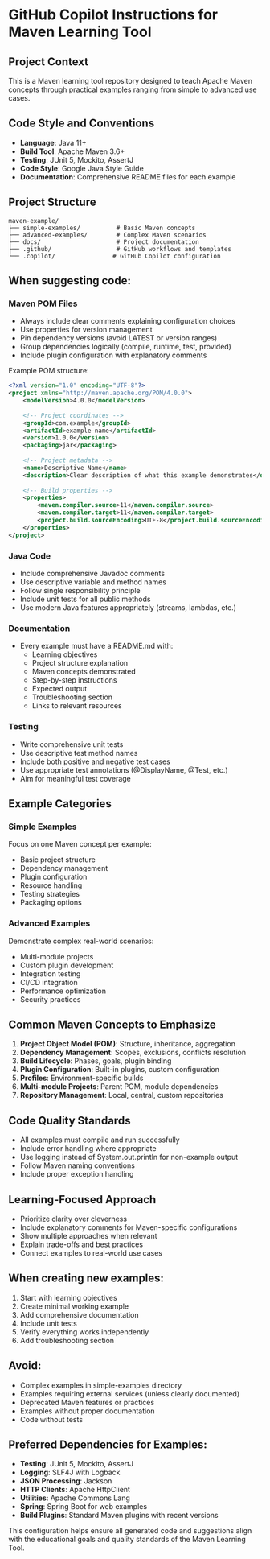 # GitHub Copilot Instructions for Maven Learning Tool

## Project Context
This is a Maven learning tool repository designed to teach Apache Maven concepts through practical examples ranging from simple to advanced use cases.

## Code Style and Conventions
- **Language**: Java 11+
- **Build Tool**: Apache Maven 3.6+
- **Testing**: JUnit 5, Mockito, AssertJ
- **Code Style**: Google Java Style Guide
- **Documentation**: Comprehensive README files for each example

## Project Structure
```
maven-example/
├── simple-examples/          # Basic Maven concepts
├── advanced-examples/        # Complex Maven scenarios  
├── docs/                     # Project documentation
├── .github/                  # GitHub workflows and templates
└── .copilot/                # GitHub Copilot configuration
```

## When suggesting code:

### Maven POM Files
- Always include clear comments explaining configuration choices
- Use properties for version management
- Pin dependency versions (avoid LATEST or version ranges)
- Group dependencies logically (compile, runtime, test, provided)
- Include plugin configuration with explanatory comments

Example POM structure:
```xml
<?xml version="1.0" encoding="UTF-8"?>
<project xmlns="http://maven.apache.org/POM/4.0.0">
    <modelVersion>4.0.0</modelVersion>
    
    <!-- Project coordinates -->
    <groupId>com.example</groupId>
    <artifactId>example-name</artifactId>
    <version>1.0.0</version>
    <packaging>jar</packaging>
    
    <!-- Project metadata -->
    <name>Descriptive Name</name>
    <description>Clear description of what this example demonstrates</description>
    
    <!-- Build properties -->
    <properties>
        <maven.compiler.source>11</maven.compiler.source>
        <maven.compiler.target>11</maven.compiler.target>
        <project.build.sourceEncoding>UTF-8</project.build.sourceEncoding>
    </properties>
</project>
```

### Java Code
- Include comprehensive Javadoc comments
- Use descriptive variable and method names
- Follow single responsibility principle
- Include unit tests for all public methods
- Use modern Java features appropriately (streams, lambdas, etc.)

### Documentation
- Every example must have a README.md with:
  - Learning objectives
  - Project structure explanation
  - Maven concepts demonstrated
  - Step-by-step instructions
  - Expected output
  - Troubleshooting section
  - Links to relevant resources

### Testing
- Write comprehensive unit tests
- Use descriptive test method names
- Include both positive and negative test cases
- Use appropriate test annotations (@DisplayName, @Test, etc.)
- Aim for meaningful test coverage

## Example Categories

### Simple Examples
Focus on one Maven concept per example:
- Basic project structure
- Dependency management
- Plugin configuration
- Resource handling
- Testing strategies
- Packaging options

### Advanced Examples
Demonstrate complex real-world scenarios:
- Multi-module projects
- Custom plugin development
- Integration testing
- CI/CD integration
- Performance optimization
- Security practices

## Common Maven Concepts to Emphasize
1. **Project Object Model (POM)**: Structure, inheritance, aggregation
2. **Dependency Management**: Scopes, exclusions, conflicts resolution
3. **Build Lifecycle**: Phases, goals, plugin binding
4. **Plugin Configuration**: Built-in plugins, custom configuration
5. **Profiles**: Environment-specific builds
6. **Multi-module Projects**: Parent POM, module dependencies
7. **Repository Management**: Local, central, custom repositories

## Code Quality Standards
- All examples must compile and run successfully
- Include error handling where appropriate
- Use logging instead of System.out.println for non-example output
- Follow Maven naming conventions
- Include proper exception handling

## Learning-Focused Approach
- Prioritize clarity over cleverness
- Include explanatory comments for Maven-specific configurations
- Show multiple approaches when relevant
- Explain trade-offs and best practices
- Connect examples to real-world use cases

## When creating new examples:
1. Start with learning objectives
2. Create minimal working example
3. Add comprehensive documentation
4. Include unit tests
5. Verify everything works independently
6. Add troubleshooting section

## Avoid:
- Complex examples in simple-examples directory
- Examples requiring external services (unless clearly documented)
- Deprecated Maven features or practices
- Examples without proper documentation
- Code without tests

## Preferred Dependencies for Examples:
- **Testing**: JUnit 5, Mockito, AssertJ
- **Logging**: SLF4J with Logback
- **JSON Processing**: Jackson
- **HTTP Clients**: Apache HttpClient
- **Utilities**: Apache Commons Lang
- **Spring**: Spring Boot for web examples
- **Build Plugins**: Standard Maven plugins with recent versions

This configuration helps ensure all generated code and suggestions align with the educational goals and quality standards of the Maven Learning Tool.
